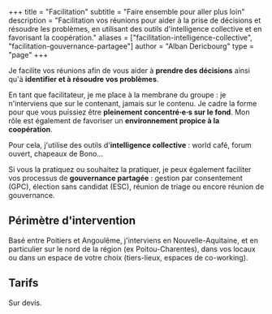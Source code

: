 +++
title = "Facilitation"
subtitle = "Faire ensemble pour aller plus loin"
description = "Facilitation vos réunions pour aider à la prise de décisions et résoudre les problèmes, en utilisant des outils d'intelligence collective et en favorisant la coopération."
aliases = ["facilitation-intelligence-collective", "facilitation-gouvernance-partagee"]
author = "Alban Dericbourg"
type = "page"
+++

Je facilite vos réunions afin de vous aider à **prendre des décisions** ainsi qu'à **identifier et à résoudre vos problèmes**.

En tant que facilitateur, je me place à la membrane du groupe : je n'interviens que sur le contenant, jamais sur le contenu. Je cadre la forme pour que vous puissiez être **pleinement concentré·e·s sur le fond**. Mon rôle est également de favoriser un **environnement propice à la coopération**.

Pour cela, j'utilise des outils d'**intelligence collective** : world café, forum ouvert, chapeaux de Bono...

Si vous la pratiquez ou souhaitez la pratiquer, je peux également faciliter vos processus de **gouvernance partagée** : gestion par consentement (GPC), élection sans candidat (ESC), réunion de triage ou encore réunion de gouvernance.


## Périmètre d'intervention

Basé entre Poitiers et Angoulême, j'interviens en Nouvelle-Aquitaine, et en particulier sur le nord de la région (ex Poitou-Charentes), dans vos locaux ou dans un espace de votre choix (tiers-lieux, espaces de co-working).


## Tarifs

Sur devis.
